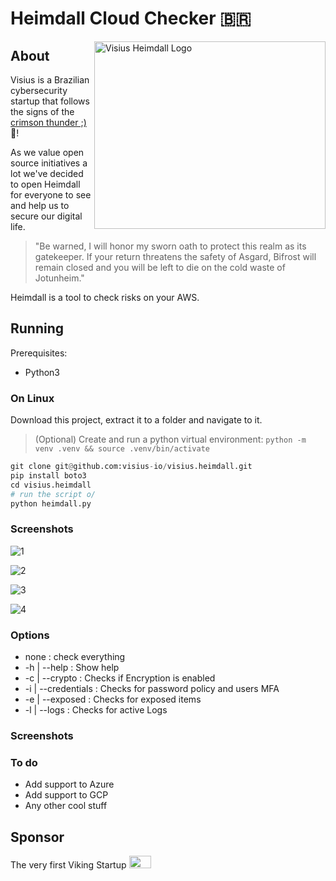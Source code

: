 # Heimdall Cloud Checker :brazil:

<img align="right" height="300" width="370" src="https://user-images.githubusercontent.com/6532445/124816083-7642fc80-df3e-11eb-8b43-e59216187730.png" alt="Visius Heimdall Logo">

## About
Visius is a Brazilian cybersecurity startup that follows the signs of the [crimson thunder ;)](https://www.youtube.com/watch?v=SMkMp0oAL7E) :guitar:!

As we value open source initiatives a lot we've decided to open Heimdall for everyone to see and help us to secure our digital life.
> "Be warned, I will honor my sworn oath to protect this realm as its gatekeeper. If your return threatens the safety of Asgard, Bifrost will remain closed and you will be left to die on the cold waste of Jotunheim."


Heimdall is a tool to check risks on your AWS.

## Running

Prerequisites:

- Python3

### On Linux

Download this project, extract it to a folder and navigate to it.

> (Optional) Create and run a python virtual environment: `python -m venv .venv && source .venv/bin/activate`

```python
git clone git@github.com:visius-io/visius.heimdall.git
pip install boto3
cd visius.heimdall
# run the script o/
python heimdall.py
```

### Screenshots
![1](https://user-images.githubusercontent.com/67867099/125287076-e2cd4b00-e2f2-11eb-890f-889c0f294b59.jpeg)

![2](https://user-images.githubusercontent.com/67867099/125287099-e82a9580-e2f2-11eb-9234-5435941f2ed9.jpeg)

![3](https://user-images.githubusercontent.com/67867099/125287120-ec56b300-e2f2-11eb-8d46-3b9d13692abf.jpeg)

![4](https://user-images.githubusercontent.com/67867099/125287129-ef51a380-e2f2-11eb-8c3c-206246e34e3d.jpeg)


### Options

- none : check everything
- -h | --help : Show help
- -c | --crypto : Checks if Encryption is enabled
- -i | --credentials : Checks for password policy and users MFA
- -e | --exposed : Checks for exposed items
- -l | --logs : Checks for active Logs

### Screenshots

### To do
- Add support to Azure
- Add support to GCP
- Any other cool stuff

## Sponsor

The very first Viking Startup <img src='https://user-images.githubusercontent.com/6532445/124814004-de441380-df3b-11eb-918b-5541936155be.png'  width="35" height="20">
